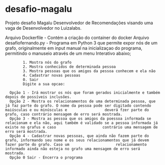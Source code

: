 # desafio-magalu
Projeto desafio Magalu Desenvolvedor de Recomendações visando uma vaga de Desenvolvedor no Luizalabs.

Arquivo Dockerfile - Contém a criação do container do docker
Arquivo desafiofernando.py - Programa em Python 3 que permite expor nós de um grafo, originalmente em input manual na inicializaçao do programa, permitindo o manuseio através de um menu Interativo abaixo;

            1. Mostra nós do grafo 
            2. Mostra conhecidos de determinada pessoa 
            3. Mostra pessoas que os amigos da pessoa conhecem e ela não 
            4. Cadastrar novas pessoas 
            0. Sair 
            Digite a sua opcao:  

      Opção 1 - Irá mostrar os nós que foram gerados inicialmente e também depois de possíveis inclusões.
      Opção 2 - Mostra os relacionamentos de uma determinada pessoa, que já faz parte do grafo. O nome da pessoa pode ser digitado contendo maiúsculas e ou minúsculas e                 deverá fzer parte do grafo, caso contrário mensagem de erro será mostrada.
      Opção 3 - Mostra as pessoa que os amigos da poessoa informada se relacionam e ela não, aqui também é validado se a pessoa informada já existe no grafus e caso                     contrário uma mensagem de erro será mostrada.
      Opção 4 - Cadastrar novas pessoas, que ainda não fazem parte do grafo, informando seu nome e os seus relacionamentos que já devem fazer parte do grafo. Caso um                     relacionamento informado ainda não esteja no grafo uma mensagem de erro será mostrada.
      Opção 0 Sair - Encerra o programa
      
